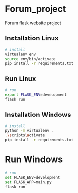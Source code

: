 # Forum_project
Forum flask website project

## Installation Linux
```bash
# install 
virtualenv env
source env/bin/activate
pip install -r requirements.txt
```

## Run Linux
```bash
# run 
export FLASK_ENV=development
flask run
```

## Installation Windows
```bash
# install  
python -m virtualenv .
.\scripts\activate
pip install -r requirements.txt
```
# Run Windows
```bash
# run 
set FLASK_ENV=development
set FLASK_APP=main.py
flask run
```

